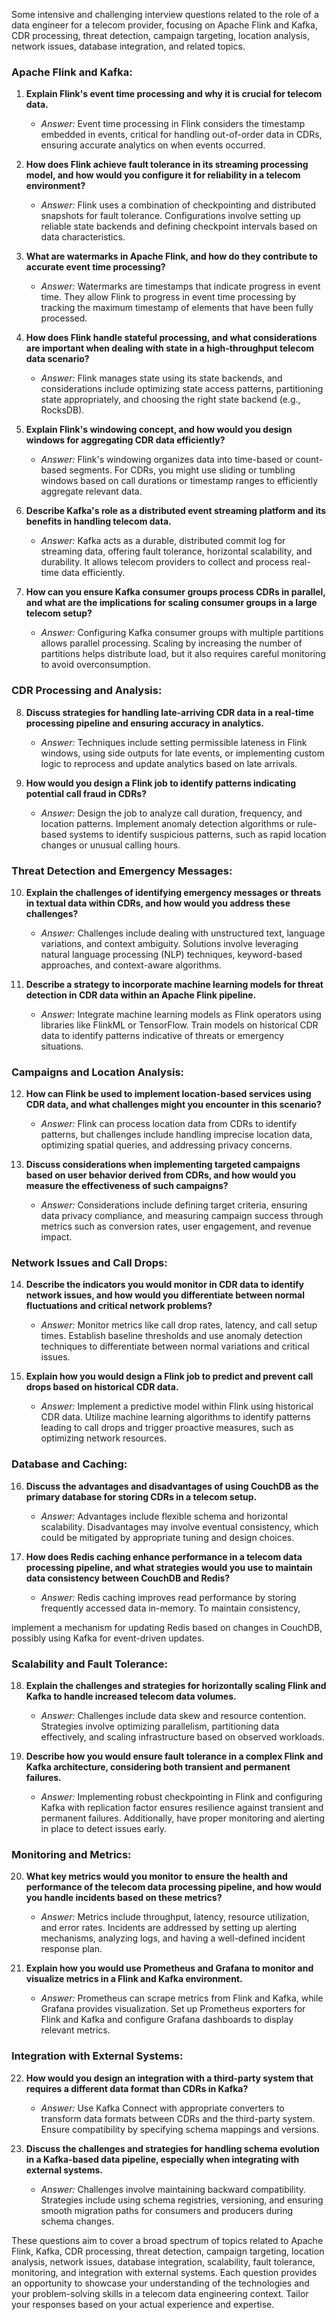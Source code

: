 Some intensive and challenging interview questions related to the role of a data engineer for a telecom provider, focusing on Apache Flink and Kafka, CDR processing, threat detection, campaign targeting, location analysis, network issues, database integration, and related topics.

### Apache Flink and Kafka:

1. **Explain Flink's event time processing and why it is crucial for telecom data.**
   - *Answer:* Event time processing in Flink considers the timestamp embedded in events, critical for handling out-of-order data in CDRs, ensuring accurate analytics on when events occurred.

2. **How does Flink achieve fault tolerance in its streaming processing model, and how would you configure it for reliability in a telecom environment?**
   - *Answer:* Flink uses a combination of checkpointing and distributed snapshots for fault tolerance. Configurations involve setting up reliable state backends and defining checkpoint intervals based on data characteristics.

3. **What are watermarks in Apache Flink, and how do they contribute to accurate event time processing?**
   - *Answer:* Watermarks are timestamps that indicate progress in event time. They allow Flink to progress in event time processing by tracking the maximum timestamp of elements that have been fully processed.

4. **How does Flink handle stateful processing, and what considerations are important when dealing with state in a high-throughput telecom data scenario?**
   - *Answer:* Flink manages state using its state backends, and considerations include optimizing state access patterns, partitioning state appropriately, and choosing the right state backend (e.g., RocksDB).

5. **Explain Flink's windowing concept, and how would you design windows for aggregating CDR data efficiently?**
   - *Answer:* Flink's windowing organizes data into time-based or count-based segments. For CDRs, you might use sliding or tumbling windows based on call durations or timestamp ranges to efficiently aggregate relevant data.

6. **Describe Kafka's role as a distributed event streaming platform and its benefits in handling telecom data.**
   - *Answer:* Kafka acts as a durable, distributed commit log for streaming data, offering fault tolerance, horizontal scalability, and durability. It allows telecom providers to collect and process real-time data efficiently.

7. **How can you ensure Kafka consumer groups process CDRs in parallel, and what are the implications for scaling consumer groups in a large telecom setup?**
   - *Answer:* Configuring Kafka consumer groups with multiple partitions allows parallel processing. Scaling by increasing the number of partitions helps distribute load, but it also requires careful monitoring to avoid overconsumption.

### CDR Processing and Analysis:

8. **Discuss strategies for handling late-arriving CDR data in a real-time processing pipeline and ensuring accuracy in analytics.**
   - *Answer:* Techniques include setting permissible lateness in Flink windows, using side outputs for late events, or implementing custom logic to reprocess and update analytics based on late arrivals.

9. **How would you design a Flink job to identify patterns indicating potential call fraud in CDRs?**
   - *Answer:* Design the job to analyze call duration, frequency, and location patterns. Implement anomaly detection algorithms or rule-based systems to identify suspicious patterns, such as rapid location changes or unusual calling hours.

### Threat Detection and Emergency Messages:

10. **Explain the challenges of identifying emergency messages or threats in textual data within CDRs, and how would you address these challenges?**
    - *Answer:* Challenges include dealing with unstructured text, language variations, and context ambiguity. Solutions involve leveraging natural language processing (NLP) techniques, keyword-based approaches, and context-aware algorithms.

11. **Describe a strategy to incorporate machine learning models for threat detection in CDR data within an Apache Flink pipeline.**
    - *Answer:* Integrate machine learning models as Flink operators using libraries like FlinkML or TensorFlow. Train models on historical CDR data to identify patterns indicative of threats or emergency situations.

### Campaigns and Location Analysis:

12. **How can Flink be used to implement location-based services using CDR data, and what challenges might you encounter in this scenario?**
    - *Answer:* Flink can process location data from CDRs to identify patterns, but challenges include handling imprecise location data, optimizing spatial queries, and addressing privacy concerns.

13. **Discuss considerations when implementing targeted campaigns based on user behavior derived from CDRs, and how would you measure the effectiveness of such campaigns?**
    - *Answer:* Considerations include defining target criteria, ensuring data privacy compliance, and measuring campaign success through metrics such as conversion rates, user engagement, and revenue impact.

### Network Issues and Call Drops:

14. **Describe the indicators you would monitor in CDR data to identify network issues, and how would you differentiate between normal fluctuations and critical network problems?**
    - *Answer:* Monitor metrics like call drop rates, latency, and call setup times. Establish baseline thresholds and use anomaly detection techniques to differentiate between normal variations and critical issues.

15. **Explain how you would design a Flink job to predict and prevent call drops based on historical CDR data.**
    - *Answer:* Implement a predictive model within Flink using historical CDR data. Utilize machine learning algorithms to identify patterns leading to call drops and trigger proactive measures, such as optimizing network resources.

### Database and Caching:

16. **Discuss the advantages and disadvantages of using CouchDB as the primary database for storing CDRs in a telecom setup.**
    - *Answer:* Advantages include flexible schema and horizontal scalability. Disadvantages may involve eventual consistency, which could be mitigated by appropriate tuning and design choices.

17. **How does Redis caching enhance performance in a telecom data processing pipeline, and what strategies would you use to maintain data consistency between CouchDB and Redis?**
    - *Answer:* Redis caching improves read performance by storing frequently accessed data in-memory. To maintain consistency,

 implement a mechanism for updating Redis based on changes in CouchDB, possibly using Kafka for event-driven updates.

### Scalability and Fault Tolerance:

18. **Explain the challenges and strategies for horizontally scaling Flink and Kafka to handle increased telecom data volumes.**
    - *Answer:* Challenges include data skew and resource contention. Strategies involve optimizing parallelism, partitioning data effectively, and scaling infrastructure based on observed workloads.

19. **Describe how you would ensure fault tolerance in a complex Flink and Kafka architecture, considering both transient and permanent failures.**
    - *Answer:* Implementing robust checkpointing in Flink and configuring Kafka with replication factor ensures resilience against transient and permanent failures. Additionally, have proper monitoring and alerting in place to detect issues early.

### Monitoring and Metrics:

20. **What key metrics would you monitor to ensure the health and performance of the telecom data processing pipeline, and how would you handle incidents based on these metrics?**
    - *Answer:* Metrics include throughput, latency, resource utilization, and error rates. Incidents are addressed by setting up alerting mechanisms, analyzing logs, and having a well-defined incident response plan.

21. **Explain how you would use Prometheus and Grafana to monitor and visualize metrics in a Flink and Kafka environment.**
    - *Answer:* Prometheus can scrape metrics from Flink and Kafka, while Grafana provides visualization. Set up Prometheus exporters for Flink and Kafka and configure Grafana dashboards to display relevant metrics.

### Integration with External Systems:

22. **How would you design an integration with a third-party system that requires a different data format than CDRs in Kafka?**
    - *Answer:* Use Kafka Connect with appropriate converters to transform data formats between CDRs and the third-party system. Ensure compatibility by specifying schema mappings and versions.

23. **Discuss the challenges and strategies for handling schema evolution in a Kafka-based data pipeline, especially when integrating with external systems.**
    - *Answer:* Challenges involve maintaining backward compatibility. Strategies include using schema registries, versioning, and ensuring smooth migration paths for consumers and producers during schema changes.

These questions aim to cover a broad spectrum of topics related to Apache Flink, Kafka, CDR processing, threat detection, campaign targeting, location analysis, network issues, database integration, scalability, fault tolerance, monitoring, and integration with external systems. Each question provides an opportunity to showcase your understanding of the technologies and your problem-solving skills in a telecom data engineering context. Tailor your responses based on your actual experience and expertise.
